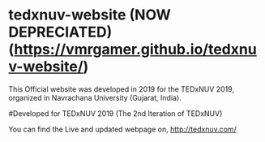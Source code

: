 # tedxnuv-website (NOW DEPRECIATED) (https://vmrgamer.github.io/tedxnuv-website/)

This Official website was developed in 2019 for the TEDxNUV 2019, organized in Navrachana University (Gujarat, India).

#Developed for TEDxNUV 2019 (The 2nd Iteration of TEDxNUV)

You can find the Live and updated webpage on, http://tedxnuv.com/
